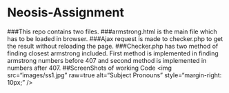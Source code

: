 # Neosis-Assignment
###This repo contains two files.
###armstrong.html is the main file which has to be loaded in browser.
###Ajax request is made to checker.php to get the result without reloading the page.
###Checker.php has two method of finding closest armstrong included. First method is implemented in finding armstrong numbers before 407 and second method is implemented in numbers after 407.
##ScreenShots of working Code
<img
src=“images/ss1.jpg”
raw=true
alt=“Subject Pronouns”
style=“margin-right: 10px;”
/>

